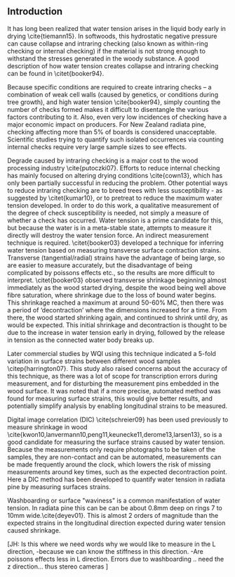 ## Introduction

It has long been realized that water tension arises in the liquid body early in drying \cite{tiemann15}. In softwoods, this hydrostatic negative pressure can cause collapse and intraring checking (also known as within-ring checking or internal checking) if the material is not strong enough to withstand the stresses generated in the woody substance. A good description of how water tension creates collapse and intraring checking can be found in \citet{booker94}. 

Because specific conditions are required to create intraring checks – a combination of weak cell walls (caused by genetics, or conditions during tree growth), and high water tension \cite{booker94}, simply counting the number of checks formed makes it difficult to disentangle the various factors contributing to it. Also, even very low incidences of checking have a major economic impact on producers. For New Zealand radiata pine, checking affecting more than 5% of boards is considered unacceptable. Scientific studies trying to quantify such isolated occurrences via counting internal checks require very large sample sizes to see effects.   

Degrade caused by intraring checking is a major cost to the wood processing industry \cite{putoczki07}. Efforts to reduce internal checking has mainly focused on altering drying conditions \cite{cown13}, which has only been partially successful in reducing the problem. Other potential ways to reduce intraring checking are to breed trees with less susceptibility - as suggested by \citet{kumar10}, or to pretreat to reduce the maximum water tension developed. In order to do this work, a qualitative measurement of the degree of check susceptibility is needed, not simply a measure of whether a check has occurred. Water tension is a prime candidate for this, but because the water is in a meta-stable state, attempts to measure it directly will destroy the water tension force. An indirect measurement technique is required. \citet{booker03} developed a technique for inferring water tension based on measuring transverse surface contraction strains. Transverse (tangential/radial) strains have the advantage of being large, so are easier to measure accurately, but the disadvantage of being complicated by poissons effects etc., so the results are more difficult to interpret. \citet{booker03} observed transverse shrinkage beginning almost immediately as the wood started drying, despite the wood being well above fibre saturation, where shrinkage due to the loss of bound water begins. This shrinkage reached a maximum at around 50-60% MC, then there was a period of ‘decontraction’ where the dimensions increased for a time. From there, the wood started shrinking again, and continued to shrink until dry, as would be expected. This initial shrinkage and decontraction is thought to be due to the increase in water tension early in drying, followed by the release in tension as the connected water body breaks up. 

Later commercial studies by WQI using this technique indicated a 5-fold variation in surface strains between different wood samples \citep{harrington07}. This study also raised concerns about the accuracy of this technique, as there was a lot of scope for transcription errors during measurement, and for disturbing the measurement pins embedded in the wood surface. It was noted that if a more precise, automated method was found for measuring surface strains, this would give better results, and potentially simplify analysis by enabling longitudinal strains to be measured. 

Digital image correlation (DIC) \cite(schreier09} has been used previously to measure shrinkage in wood \cite{kwon10,lanvermann10,peng11,keunecke11,derome13,larsen13}, so is a good candidate for measuring the surface strains caused by water tension. Because the measurements only require photographs to be taken of the samples, they are non-contact and can be automated, measurements can be made frequently around the clock, which lowers the risk of missing measurements around key times, such as the expected decontraction point. Here a DIC method has been developed to quantify water tension in radiata pine by measuring surfaces strains. 




Washboarding  or surface "waviness" is a common  manifestation of water tension. In radiata pine this can be can be about 0.8mm deep on rings 7 to 10mm wide.\cite{deyev01}. This is almost 2 orders of magnitude than the expected strains in the longitudinal direction expected during water tension caused shrinkage.   

[JH: Is this where we need words why we would like to measure in the L direction,
-because we can know the stiffness in this direction.
-Are poissons effects less in L direction.
Errors due to washboarding .. need the z direction... thus stereo cameras ]
  
  
  
  
  
  
  
  
  
  
  
  
  
  
  
  
  
  
  
  
  